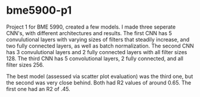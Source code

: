 # bme5900-p1
Project 1 for BME 5990, created a few models. 
I made three seperate CNN's, with different architectures and results. 
The first CNN has 5 convulutional layers with varying sizes of filters that steadily increase, and two fully connected layers, as well as batch normalization. 
The second CNN has 3 convulutional layers and 2 fully connected layers with all filter sizes 128. 
The third CNN has 5 convolutional layers, 2 fully connected, and all filter sizes 256. 

The best model (assessed via scatter plot evaluation) was the third one, but the second was very close behind. Both had R2 values of around 0.65. The first one had an R2 of .45. 

